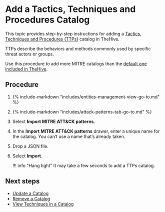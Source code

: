 # Add a Tactics, Techniques and Procedures Catalog

<!-- md:permission `[admin] managePattern` -->

This topic provides step-by-step instructions for adding a [Tactics, Techniques and Procedures (TTPs)](../../user-guides/analyst-corner/cases/ttps/about-ttps.md) catalog in TheHive.

TTPs describe the behaviors and methods commonly used by specific threat actors or groups.

Use this procedure to add more MITRE catalogs than the [default one included in TheHive](../../user-guides/analyst-corner/cases/ttps/about-ttps.md#mitre-attck-framework).

<h2>Procedure</h2>

1. {% include-markdown "includes/entities-management-view-go-to.md" %}

2. {% include-markdown "includes/attack-patterns-tab-go-to.md" %}

3. Select **Import MITRE ATT&CK patterns**.

4. In the **Import MITRE ATT&CK patterns** drawer, enter a unique name for the catalog. You can’t use a name that’s already taken.

5. Drop a JSON file.

6. Select **Import**.

    !!! info "Hang tight"
        It may take a few seconds to add a TTPs catalog.

<h2>Next steps</h2>

* [Update a Catalog](update-a-catalog.md)
* [Remove a Catalog](remove-a-catalog.md)
* [View Techniques in a Catalog](view-techniques-in-a-catalog.md)